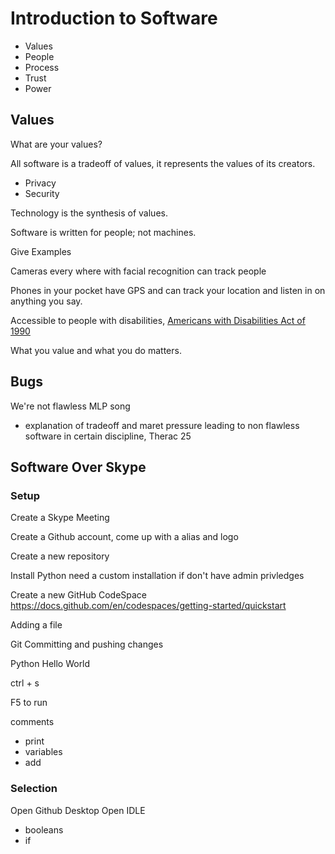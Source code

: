 # Introduction to Software

- Values
- People
- Process
- Trust
- Power

## Values

What are your values?

All software is a tradeoff of values, it represents the values of its creators.

- Privacy
- Security

Technology is the synthesis of values.

Software is written for people; not machines.

Give Examples

Cameras every where with facial recognition can track people

Phones in your pocket have GPS and can track your location and listen in on anything you say.

Accessible to people with disabilities, [Americans with Disabilities Act of 1990](https://en.wikipedia.org/wiki/Americans_with_Disabilities_Act_of_1990)

What you value and what you do matters.



## Bugs

We're not flawless MLP song

- explanation of tradeoff and maret pressure leading to non flawless software in certain discipline, Therac 25


## Software Over Skype

### Setup

Create a Skype Meeting

Create a Github account, come up with a alias and logo

Create a new repository

Install Python need a custom installation if don't have admin privledges

Create a new GitHub CodeSpace
https://docs.github.com/en/codespaces/getting-started/quickstart

Adding a file

Git Committing and pushing changes

Python Hello World


ctrl + s

F5 to run

comments

- print
- variables
- add


### Selection

Open Github Desktop
Open IDLE

- booleans
- if






